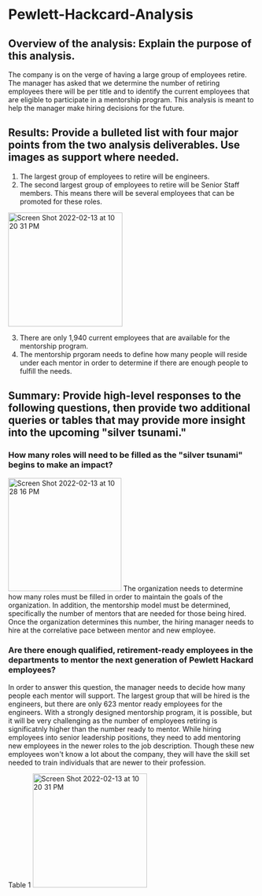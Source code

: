 # Pewlett-Hackcard-Analysis
## Overview of the analysis: Explain the purpose of this analysis.
The company is on the verge of having a large group of employees retire. The manager has asked that we determine the number of retiring employees there will be per title and to identify the current employees that are eligible to participate in a mentorship program. This analysis is meant to help the manager make hiring decisions for the future.

## Results: Provide a bulleted list with four major points from the two analysis deliverables. Use images as support where needed.
1. The largest group of employees to retire will be engineers. 
2. The second largest group of employees to retire will be Senior Staff members. This means there will be several employees that can be promoted for these roles. 

<img width="232" alt="Screen Shot 2022-02-13 at 10 20 31 PM" src="https://user-images.githubusercontent.com/94129215/153794796-974c65ab-8cf4-4263-8ae4-251c99f9f5cd.png">

3.  There are only 1,940 current employees that are available for the mentorship program.
4.  The mentorship prgoram needs to define how many people will reside under each mentor in order to determine if there are enough people to fulfill the needs. 

## Summary: Provide high-level responses to the following questions, then provide two additional queries or tables that may provide more insight into the upcoming "silver tsunami."
### How many roles will need to be filled as the "silver tsunami" begins to make an impact?
<img width="230" alt="Screen Shot 2022-02-13 at 10 28 16 PM" src="https://user-images.githubusercontent.com/94129215/153795694-3250136c-7224-4201-ba6b-f35e5de1677a.png">
 The organization needs to determine how many roles must be filled in order to maintain the goals of the organization. In addition, the mentorship model must be determined, specifically the number of mentors that are needed for those being hired. Once the organization determines this number, the hiring manager needs to hire at the correlative pace between mentor and new employee. 

### Are there enough qualified, retirement-ready employees in the departments to mentor the next generation of Pewlett Hackard employees?
In order to answer this question, the manager needs to decide how many people each mentor will support. The largest group that will be hired is the engineers, but there are only 623 mentor ready employees for the engineers. With a strongly designed mentorship program, it is possible, but it will be very challenging as the number of employees retiring is significatnly higher than the number ready to mentor. While hiring employees into senior leadership positions, they need to add mentoring new employees in the newer roles to the job description. Though these new employees won't know a lot about the company, they will have the skill set needed to train individuals that are newer to their profession. 

Table 1
<img width="232" alt="Screen Shot 2022-02-13 at 10 20 31 PM" src="https://user-images.githubusercontent.com/94129215/153795621-d8a4b5f3-c8b4-4c69-8f85-8b0925636f55.png">
